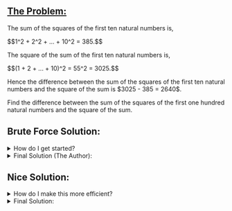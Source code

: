 ## [The Problem:](https://projecteuler.net/problem=6)

<p>The sum of the squares of the first ten natural numbers is,</p>
<p>$$1^2 + 2^2 + ... + 10^2 = 385.$$</p>
<p>The square of the sum of the first ten natural numbers is,</p>
<p>$$(1 + 2 + ... + 10)^2 = 55^2 = 3025.$$</p>
<p>Hence the difference between the sum of the squares of the first ten natural numbers and the square of the sum is $3025 - 385 = 2640$.</p>
<p>Find the difference between the sum of the squares of the first one hundred natural numbers and the square of the sum.</p>

## Brute Force Solution:

<details>
    <summary>
        How do I get started?
    </summary>
    Make a for loop for the first 100 numbers. In the loop, Have a running total of the sums and the sums of their squares. After the for loop, square the first sum and print the difference. 
</details>

<details>
    <summary>
        Final Solution (The Author):
    </summary>
  <code>sum_of_squares = 0
sum_to_be_squared = 0
#
for i in range(0,101):
    sum_of_squares += i ** 2
    sum_to_be_squared += i
#
print(sum_to_be_squared ** 2 - sum_of_squares)</code><br><br>
Runtime: 0.00002 seconds<br>
Runtime when adding up to 1 million: 0.12 seconds
</details>

## Nice Solution:

<details>
    <summary>
      How do I make this more efficient?
    </summary>
          The way to sum numbers 1 to n was covered in Problem 1. Look up "triangle numbers."<br><br>
        There is another equation for the sums of squares. There is no name for them like the "triangle numbers," but you can look it up as "sums of squares of n natural numbers." The Project Euler overview goes into how to derive this yourself. There are also other derivations on <cite
      ><a href="https://math.stackexchange.com/questions/48080/sum-of-first-n-squares-equals-fracnn12n16"
        >Math Stack Exchange.</a></cite>
  Some hints on how to derive it yourself if you choose:<br><br>
          1. Realize the triangle numbers are called that because that is a way to count the number of objects arrange in an equilateral triangle. What is the 3d equivalent to that? <br><br>
          2. A way of deriving the triangle numbers is to arrange objects in a right isoceles triangle. This is similar to cutting a square in half diagonally. So, it is logical that the formula includes a square and dividing in half. What is the 3d equivalent to that?<br><br>
          3. The exact formula doesn't have to be known. Once you have the basic structure, you can put in variables where the unknowns are. Then, solve for the variables using the sums of squares that can be easily calculated by hand.
</details>

<details>
    <summary>
      Final Solution:
    </summary><code>upper_limit = 100
#
sum_of_squares = (2 * upper_limit + 1) * (upper_limit + 1) * upper_limit / 6
sum_to_be_squared = (upper_limit + 1) * upper_limit / 2
#
print(sum_to_be_squared ** 2 - sum_of_squares)</code><br><br>
Runtime: 0.00002 seconds<br>
Runtime when adding up to 1 million: 0.00002 seconds (Runs in O(1) time!)
</details>
